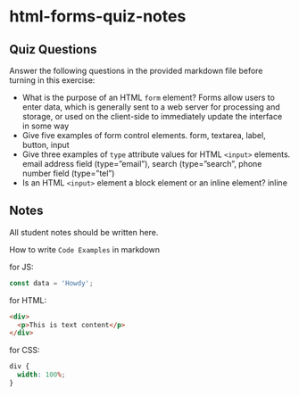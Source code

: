 # html-forms-quiz-notes

## Quiz Questions

Answer the following questions in the provided markdown file before turning in this exercise:

- What is the purpose of an HTML `form` element?
  Forms allow users to enter data, which is generally sent to a web server for processing and storage, or used on the client-side to immediately update the interface in some way
- Give five examples of form control elements.
  form, textarea, label, button, input
- Give three examples of `type` attribute values for HTML `<input>` elements.
  email address field (type=”email”), search (type=”search”, phone number field (type=”tel”)
- Is an HTML `<input>` element a block element or an inline element?
  inline

## Notes

All student notes should be written here.

How to write `Code Examples` in markdown

for JS:

```javascript
const data = 'Howdy';
```

for HTML:

```html
<div>
  <p>This is text content</p>
</div>
```

for CSS:

```css
div {
  width: 100%;
}
```
